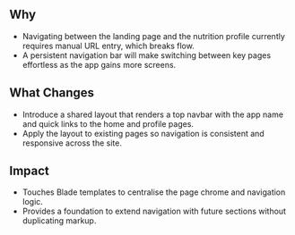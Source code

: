 ## Why
- Navigating between the landing page and the nutrition profile currently requires manual URL entry, which breaks flow.
- A persistent navigation bar will make switching between key pages effortless as the app gains more screens.

## What Changes
- Introduce a shared layout that renders a top navbar with the app name and quick links to the home and profile pages.
- Apply the layout to existing pages so navigation is consistent and responsive across the site.

## Impact
- Touches Blade templates to centralise the page chrome and navigation logic.
- Provides a foundation to extend navigation with future sections without duplicating markup.
